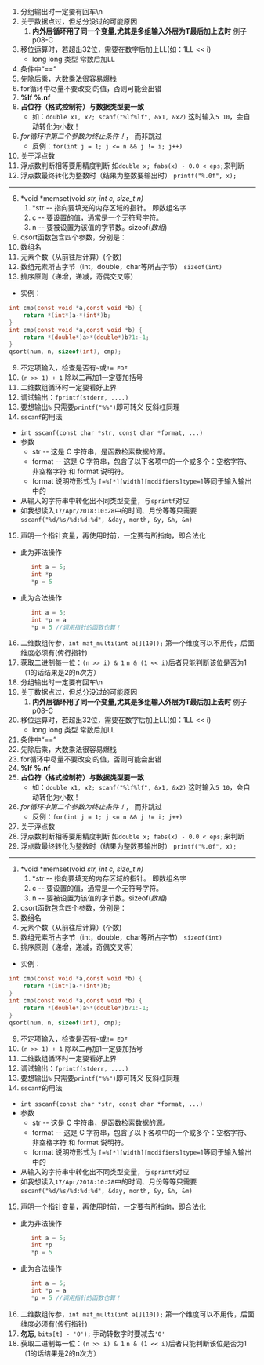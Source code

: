 1. 分组输出时一定要有回车\n
2. 关于数据点过，但总分没过的可能原因
   1. **内外层循环用了同一个变量,尤其是多组输入外层为T最后加上去时** 例子p08-C
3. 移位运算时，若超出32位，需要在数字后加上LL(如：1LL << i)
    + long long 类型 常数后加LL
4. 条件中“==”
5. 先除后乘，大数乘法很容易爆栈
6. for循环中尽量不要改变i的值，否则可能会出错
7. **%lf** **%.nf**
8. **占位符（格式控制符）与数据类型要一致**
   + 如：`double x1, x2; scanf("%lf%lf", &x1, &x2)` 这时输入`5 10`，会自动转化为小数！
9. *for循环中第二个参数为终止条件！*， 而非跳过
   + 反例：`for(int j = 1; j <= n && j != i; j++)`
10. 关于浮点数
   1. 浮点数判断相等要用精度判断 如`double x; fabs(x) - 0.0 < eps;`来判断
   2. 浮点数最终转化为整数时（结果为整数要输出时） `printf("%.0f", x);`
***
8. *void *memset(void *str, int c, size_t n)*
   1. *str -- 指向要填充的内存区域的指针。 即数组名字
   2. c -- 要设置的值，通常是一个无符号字符。
   3. n -- 要被设置为该值的字节数。sizeof(*数组*)
9.  qsort函数包含四个参数，分别是：
   1.  数组名
   2. 元素个数（从前往后计算）(个数)
   3.  数组元素所占字节（int，double，char等所占字节） `sizeof(int)`
   4.  排序原则（递增，递减，奇偶交叉等）
+ 实例：
```c
int cmp(const void *a,const void *b) {
	return *(int*)a-*(int*)b;
}
int cmp(const void *a,const void *b) {
	return *(double*)a>*(double*)b?1:-1;
}
qsort(num, n, sizeof(int), cmp);

```
9. 不定项输入，检查是否有`~`或`!= EOF`
10. `(n >> 1) + 1` 除以二再加1一定要加括号 
11. 二维数组循环时一定要看好上界
12. 调试输出：`fprintf(stderr, ....)`
13. 要想输出`%` 只需要`printf("%%")`即可转义  反斜杠同理
14. `sscanf`的用法
   + `int sscanf(const char *str, const char *format, ...)`
   + 参数
      + str -- 这是 C 字符串，是函数检索数据的源。
      + format -- 这是 C 字符串，包含了以下各项中的一个或多个：空格字符、非空格字符 和 format 说明符。
      + format 说明符形式为 `[=%[*][width][modifiers]type=]`等同于输入输出中的
   + 从输入的字符串中转化出不同类型变量，与`sprintf`对应
   + 如我想读入`17/Apr/2018:10:28`中的时间、月份等等只需要 `sscanf("%d/%s/%d:%d:%d", &day, month, &y, &h, &m)`

15. 声明一个指针变量，再使用时前，一定要有所指向，即合法化
+ 此为非法操作
   ```C
      int a = 5;
      int *p
      *p = 5 
   ``` 
+ 此为合法操作
   ```C
      int a = 5;
      int *p = a
      *p = 5 //调用指针的函数也算！
   ``` 
16. 二维数组传参，`int mat_multi(int a[][10]);` 第一个维度可以不用传，后面维度必须有(传行指针)
17. 获取二进制每一位：`(n >> i) & 1`  `n & (1 << i)`后者只能判断该位是否为1（1的话结果是2的n次方）
1. 分组输出时一定要有回车\n
2. 关于数据点过，但总分没过的可能原因
   1. **内外层循环用了同一个变量,尤其是多组输入外层为T最后加上去时** 例子p08-C
3. 移位运算时，若超出32位，需要在数字后加上LL(如：1LL << i)
    + long long 类型 常数后加LL
4. 条件中“==”
5. 先除后乘，大数乘法很容易爆栈
6. for循环中尽量不要改变i的值，否则可能会出错
7. **%lf** **%.nf**
8. **占位符（格式控制符）与数据类型要一致**
   + 如：`double x1, x2; scanf("%lf%lf", &x1, &x2)` 这时输入`5 10`，会自动转化为小数！
9. *for循环中第二个参数为终止条件！*， 而非跳过
   + 反例：`for(int j = 1; j <= n && j != i; j++)`
10. 关于浮点数
   1. 浮点数判断相等要用精度判断 如`double x; fabs(x) - 0.0 < eps;`来判断
   2. 浮点数最终转化为整数时（结果为整数要输出时） `printf("%.0f", x);`
***
1. *void *memset(void *str, int c, size_t n)*
   1. *str -- 指向要填充的内存区域的指针。 即数组名字
   2. c -- 要设置的值，通常是一个无符号字符。
   3. n -- 要被设置为该值的字节数。sizeof(*数组*)
2.  qsort函数包含四个参数，分别是：
   1.  数组名
   2. 元素个数（从前往后计算）(个数)
   3.  数组元素所占字节（int，double，char等所占字节） `sizeof(int)`
   4.  排序原则（递增，递减，奇偶交叉等）
+ 实例：
```c
int cmp(const void *a,const void *b) {
	return *(int*)a-*(int*)b;
}
int cmp(const void *a,const void *b) {
	return *(double*)a>*(double*)b?1:-1;
}
qsort(num, n, sizeof(int), cmp);

```
9. 不定项输入，检查是否有`~`或`!= EOF`
10. `(n >> 1) + 1` 除以二再加1一定要加括号 
11. 二维数组循环时一定要看好上界
12. 调试输出：`fprintf(stderr, ....)`
13. 要想输出`%` 只需要`printf("%%")`即可转义  反斜杠同理
14. `sscanf`的用法
   + `int sscanf(const char *str, const char *format, ...)`
   + 参数
      + str -- 这是 C 字符串，是函数检索数据的源。
      + format -- 这是 C 字符串，包含了以下各项中的一个或多个：空格字符、非空格字符 和 format 说明符。
      + format 说明符形式为 `[=%[*][width][modifiers]type=]`等同于输入输出中的
   + 从输入的字符串中转化出不同类型变量，与`sprintf`对应
   + 如我想读入`17/Apr/2018:10:28`中的时间、月份等等只需要 `sscanf("%d/%s/%d:%d:%d", &day, month, &y, &h, &m)`

15. 声明一个指针变量，再使用时前，一定要有所指向，即合法化
+ 此为非法操作
   ```C
      int a = 5;
      int *p
      *p = 5 
   ``` 
+ 此为合法操作
   ```C
      int a = 5;
      int *p = a
      *p = 5 //调用指针的函数也算！
   ``` 
16. 二维数组传参，`int mat_multi(int a[][10]);` 第一个维度可以不用传，后面维度必须有(传行指针)
17. **勿忘**, `bits[t] - '0');` 手动转数字时要减去`'0'`
18. 获取二进制每一位：`(n >> i) & 1`  `n & (1 << i)`后者只能判断该位是否为1（1的话结果是2的n次方）
